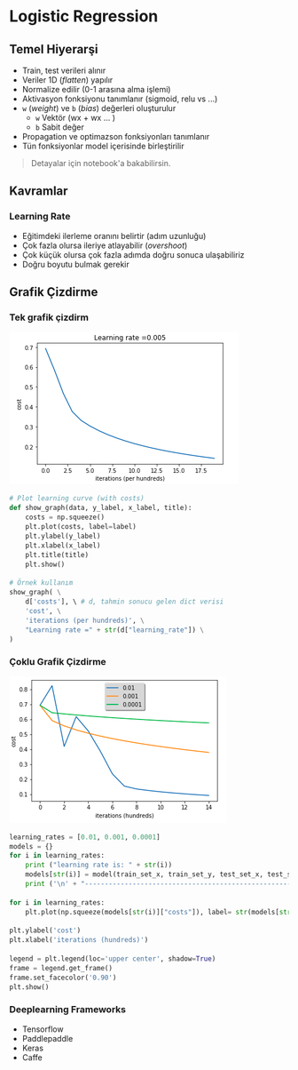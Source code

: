 # Logistic Regression <!-- omit in toc -->

## Temel Hiyerarşi

- Train, test verileri alınır
- Veriler 1D (_flatten_) yapılır
- Normalize edilir (0-1 arasına alma işlemi)
- Aktivasyon fonksiyonu tanımlanır (sigmoid, relu vs ...)
- `w` (_weight_) ve `b` (_bias_) değerleri oluşturulur
  - `w` Vektör (wx + wx ... )
  - `b` Sabit değer
- Propagation ve optimazson fonksiyonları tanımlanır
- Tün fonksiyonlar model içerisinde birleştirilir

> Detayalar için notebook'a bakabilirsin.

## Kavramlar

### Learning Rate

- Eğitimdeki ilerleme oranını belirtir (adım uzunluğu)
- Çok fazla olursa ileriye atlayabilir (_overshoot_)
- Çok küçük olursa çok fazla adımda doğru sonuca ulaşabiliriz
- Doğru boyutu bulmak gerekir

## Grafik Çizdirme

### Tek grafik çizdirm

![plot1](../../res/python_plot0.png)

```py
# Plot learning curve (with costs)
def show_graph(data, y_label, x_label, title):
    costs = np.squeeze()
    plt.plot(costs, label=label)
    plt.ylabel(y_label)
    plt.xlabel(x_label)
    plt.title(title)
    plt.show()

# Örnek kullanım
show_graph( \
    d['costs'], \ # d, tahmin sonucu gelen dict verisi
    'cost', \
    'iterations (per hundreds)', \
    "Learning rate =" + str(d["learning_rate"]) \
)
```

### Çoklu Grafik Çizdirme

![plot1](../../res/python_plot1.png)

```py
learning_rates = [0.01, 0.001, 0.0001]
models = {}
for i in learning_rates:
    print ("learning rate is: " + str(i))
    models[str(i)] = model(train_set_x, train_set_y, test_set_x, test_set_y, num_iterations = 1500, learning_rate = i, print_cost = False)
    print ('\n' + "-------------------------------------------------------" + '\n')

for i in learning_rates:
    plt.plot(np.squeeze(models[str(i)]["costs"]), label= str(models[str(i)]["learning_rate"]))

plt.ylabel('cost')
plt.xlabel('iterations (hundreds)')

legend = plt.legend(loc='upper center', shadow=True)
frame = legend.get_frame()
frame.set_facecolor('0.90')
plt.show()
```

### Deeplearning Frameworks

- Tensorflow
- Paddlepaddle
- Keras
- Caffe
